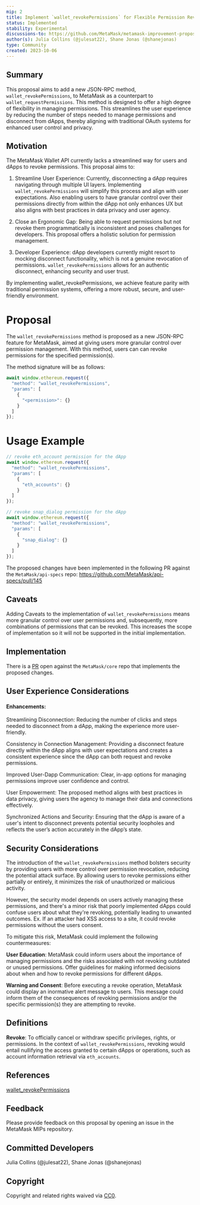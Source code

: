 ```yaml
---
mip: 2
title: Implement `wallet_revokePermissions` for Flexible Permission Revocation
status: Implemented
stability: Experimental
discussions-to: https://github.com/MetaMask/metamask-improvement-proposals/discussions/28
author(s): Julia Collins (@julesat22), Shane Jonas (@shanejonas)
type: Community
created: 2023-10-06
---
```


## Summary
This proposal aims to add a new JSON-RPC method, `wallet_revokePermissions`, to MetaMask as a counterpart to `wallet_requestPermissions`. This method is designed to offer a high degree of flexibility in managing permissions. This streamlines the user experience by reducing the number of steps needed to manage permissions and disconnect from dApps, thereby aligning with traditional OAuth systems for enhanced user control and privacy.

## Motivation
The MetaMask Wallet API currently lacks a streamlined way for users and dApps to revoke permissions. This proposal aims to:

1. Streamline User Experience: Currently, disconnecting a dApp requires navigating through multiple UI layers. Implementing `wallet_revokePermissions` will simplify this process and align with user expectations. Also enabling users to have granular control over their permissions directly from within the dApp not only enhances UX but also aligns with best practices in data privacy and user agency.

2. Close an Ergonomic Gap: Being able to request permissions but not revoke them programmatically is inconsistent and poses challenges for developers. This proposal offers a holistic solution for permission management.

3. Developer Experience: dApp developers currently might resort to mocking disconnect functionality, which is not a genuine revocation of permissions. `wallet_revokePermissions` allows for an authentic disconnect, enhancing security and user trust.

By implementing wallet_revokePermissions, we achieve feature parity with traditional permission systems, offering a more robust, secure, and user-friendly environment.


# Proposal
The `wallet_revokePermissions` method is proposed as a new JSON-RPC feature for MetaMask, aimed at giving users more granular control over permission management. With this method, users can can revoke permissions for the specified permission(s).

The method signature will be as follows:

```js
await window.ethereum.request({
  "method": "wallet_revokePermissions",
  "params": [
    {
      "<permission>": {}
    }
  ]
});
```

# Usage Example
```js
// revoke eth_account permission for the dApp
await window.ethereum.request({
  "method": "wallet_revokePermissions",
  "params": [
    {
      "eth_accounts": {}
    }
  ]
});

// revoke snap_dialog permission for the dApp
await window.ethereum.request({
  "method": "wallet_revokePermissions",
  "params": [
    {
      "snap_dialog": {}
    }
  ]
});
```

The proposed changes have been implemented in the following PR against the `MetaMask/api-specs` repo: https://github.com/MetaMask/api-specs/pull/145

## Caveats
Adding Caveats to the implementation of `wallet_revokePermissions` means more granular control over user permissions and, subsequently, more combinations of permissions that can be revoked. This increases the scope of implementation so it will not be supported in the initial implementation.

## Implementation
There is a [PR](https://github.com/MetaMask/core/pull/1889) open against the `MetaMask/core` repo that implements the proposed changes.

## User Experience Considerations

#### Enhancements:

Streamlining Disconnection: Reducing the number of clicks and steps needed to disconnect from a dApp, making the experience more user-friendly.

Consistency in Connection Management: Providing a disconnect feature directly within the dApp aligns with user expectations and creates a consistent experience since the dApp can both request and revoke permissions.

Improved User-Dapp Communication: Clear, in-app options for managing permissions improve user confidence and control.

User Empowerment: The proposed method aligns with best practices in data privacy, giving users the agency to manage their data and connections effectively.

Synchronized Actions and Security: Ensuring that the dApp is aware of a user's intent to disconnect prevents potential security loopholes and reflects the user’s action accurately in the dApp’s state.

## Security Considerations
The introduction of the `wallet_revokePermissions` method bolsters security by providing users with more control over permission revocation, reducing the potential attack surface. By allowing users to revoke permissions either partially or entirely, it minimizes the risk of unauthorized or malicious activity.

However, the security model depends on users actively managing these permissions, and there's a minor risk that poorly implemented dApps could confuse users about what they're revoking, potentially leading to unwanted outcomes. Ex. If an attacker had XSS access to a site, it could revoke permissions without the users consent.

To mitigate this risk, MetaMask could implement the following countermeasures:

**User Education**: MetaMask could inform users about the importance of managing permissions and the risks associated with not revoking outdated or unused permissions. Offer guidelines for making informed decisions about when and how to revoke permissions for different dApps.

**Warning and Consent**: Before executing a revoke operation, MetaMask could display an inormative alert message to users. This message could inform them of the consequences of revoking permissions and/or the specific permission(s) they are attempting to revoke.

## Definitions
**Revoke**: To officially cancel or withdraw specific privileges, rights, or permissions. In the context of `wallet_revokePermissions`, revoking would entail nullifying the access granted to certain dApps or operations, such as account information retrieval via `eth_accounts`.

## References
[wallet_revokePermissions](https://github.com/MetaMask/api-specs/pull/145)

## Feedback
Please provide feedback on this proposal by opening an issue in the MetaMask MIPs repository.

## Committed Developers
Julia Collins (@julesat22), Shane Jonas (@shanejonas)

## Copyright
Copyright and related rights waived via [CC0](../LICENSE).
